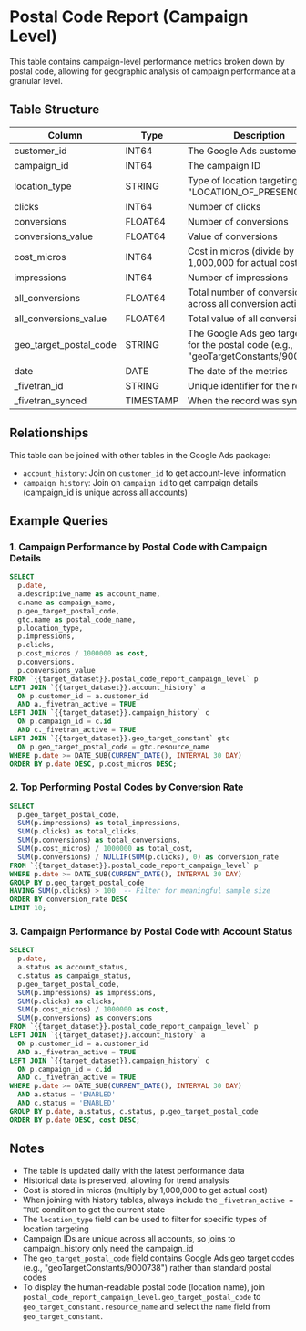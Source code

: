 # Postal Code Report (Campaign Level)

This table contains campaign-level performance metrics broken down by postal code, allowing for geographic analysis of campaign performance at a granular level.

## Table Structure

| Column | Type | Description |
|--------|------|-------------|
| customer_id | INT64 | The Google Ads customer ID |
| campaign_id | INT64 | The campaign ID |
| location_type | STRING | Type of location targeting (e.g., "LOCATION_OF_PRESENCE") |
| clicks | INT64 | Number of clicks |
| conversions | FLOAT64 | Number of conversions |
| conversions_value | FLOAT64 | Value of conversions |
| cost_micros | INT64 | Cost in micros (divide by 1,000,000 for actual cost) |
| impressions | INT64 | Number of impressions |
| all_conversions | FLOAT64 | Total number of conversions across all conversion actions |
| all_conversions_value | FLOAT64 | Total value of all conversions |
| geo_target_postal_code | STRING | The Google Ads geo target code for the postal code (e.g., "geoTargetConstants/9000738") |
| date | DATE | The date of the metrics |
| _fivetran_id | STRING | Unique identifier for the record |
| _fivetran_synced | TIMESTAMP | When the record was synced |

## Relationships

This table can be joined with other tables in the Google Ads package:

- `account_history`: Join on `customer_id` to get account-level information
- `campaign_history`: Join on `campaign_id` to get campaign details (campaign_id is unique across all accounts)

## Example Queries

### 1. Campaign Performance by Postal Code with Campaign Details

```sql
SELECT 
  p.date,
  a.descriptive_name as account_name,
  c.name as campaign_name,
  p.geo_target_postal_code,
  gtc.name as postal_code_name,
  p.location_type,
  p.impressions,
  p.clicks,
  p.cost_micros / 1000000 as cost,
  p.conversions,
  p.conversions_value
FROM `{{target_dataset}}.postal_code_report_campaign_level` p
LEFT JOIN `{{target_dataset}}.account_history` a
  ON p.customer_id = a.customer_id
  AND a._fivetran_active = TRUE
LEFT JOIN `{{target_dataset}}.campaign_history` c
  ON p.campaign_id = c.id
  AND c._fivetran_active = TRUE
LEFT JOIN `{{target_dataset}}.geo_target_constant` gtc
  ON p.geo_target_postal_code = gtc.resource_name
WHERE p.date >= DATE_SUB(CURRENT_DATE(), INTERVAL 30 DAY)
ORDER BY p.date DESC, p.cost_micros DESC;
```

### 2. Top Performing Postal Codes by Conversion Rate

```sql
SELECT 
  p.geo_target_postal_code,
  SUM(p.impressions) as total_impressions,
  SUM(p.clicks) as total_clicks,
  SUM(p.conversions) as total_conversions,
  SUM(p.cost_micros) / 1000000 as total_cost,
  SUM(p.conversions) / NULLIF(SUM(p.clicks), 0) as conversion_rate
FROM `{{target_dataset}}.postal_code_report_campaign_level` p
WHERE p.date >= DATE_SUB(CURRENT_DATE(), INTERVAL 30 DAY)
GROUP BY p.geo_target_postal_code
HAVING SUM(p.clicks) > 100  -- Filter for meaningful sample size
ORDER BY conversion_rate DESC
LIMIT 10;
```

### 3. Campaign Performance by Postal Code with Account Status

```sql
SELECT 
  p.date,
  a.status as account_status,
  c.status as campaign_status,
  p.geo_target_postal_code,
  SUM(p.impressions) as impressions,
  SUM(p.clicks) as clicks,
  SUM(p.cost_micros) / 1000000 as cost,
  SUM(p.conversions) as conversions
FROM `{{target_dataset}}.postal_code_report_campaign_level` p
LEFT JOIN `{{target_dataset}}.account_history` a
  ON p.customer_id = a.customer_id
  AND a._fivetran_active = TRUE
LEFT JOIN `{{target_dataset}}.campaign_history` c
  ON p.campaign_id = c.id
  AND c._fivetran_active = TRUE
WHERE p.date >= DATE_SUB(CURRENT_DATE(), INTERVAL 30 DAY)
  AND a.status = 'ENABLED'
  AND c.status = 'ENABLED'
GROUP BY p.date, a.status, c.status, p.geo_target_postal_code
ORDER BY p.date DESC, cost DESC;
```

## Notes

- The table is updated daily with the latest performance data
- Historical data is preserved, allowing for trend analysis
- Cost is stored in micros (multiply by 1,000,000 to get actual cost)
- When joining with history tables, always include the `_fivetran_active = TRUE` condition to get the current state
- The `location_type` field can be used to filter for specific types of location targeting
- Campaign IDs are unique across all accounts, so joins to campaign_history only need the campaign_id
- The `geo_target_postal_code` field contains Google Ads geo target codes (e.g., "geoTargetConstants/9000738") rather than standard postal codes
- To display the human-readable postal code (location name), join `postal_code_report_campaign_level.geo_target_postal_code` to `geo_target_constant.resource_name` and select the `name` field from `geo_target_constant`. 